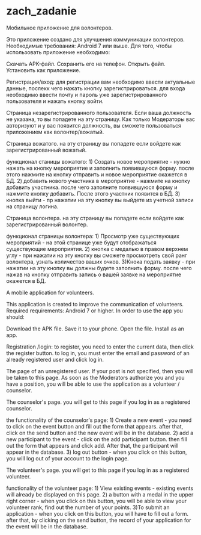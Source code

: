 # zach_zadanie
Мобильное приложение для волонтеров.

Это приложение создано для улучшения коммуникации волонтеров. Необходимые требования: Android 7 или выше. Для того, чтобы использовать приложение необходимо:

Скачать APK-файл.
Сохранить его на телефон.
Открыть файл.
Установить как приложение.

Регистрация/вход: для регистрации вам необходимо ввести актуальные данные, послекк чего нажать кнопку зарегистрироваться.
для входа необходимо ввести почту и пароль уже зарегистрированного пользователя и нажать кнопку войти.

Страница незарегистрированного пользователя. Если ваша должность не указана, то вы попадете на эту страницу. Как только Модераторы вас авторизуют и у вас появится должность, вы сможете пользоваться приложением как волонтер/вожатый.

Страница вожатого. на эту страницу вы попадете если войдете как зарегистрированный вожатый. 

функционал станицы вожатого: 1) Создать новое мероприятие - нужно нажать на кнопку мероприятие и заполнить появившуюся форму. после этого нажмите на кнопку отправить и новое мероприятие окажется в БД. 2) добавить нового участника в мероприятие - нажмите на кнопку добавить участника. после чего заполните появившуюся форму и нажмите кнопку добавить. После этого участник появится в БД.
3) кнопка выйти - пр нажатии на эту кнопку вы выйдете из учетной записи на страницу логина.

Страница волонтера. на эту страницу вы попадете если войдете как зарегистрированный волонтер.

функционал страницы волонтера: 1) Просмотр уже существующих мероприятий - на этой странице уже будут отображаться существующие мероприятия. 2) кнопка с медалью в правом верхнем углу - при нажатии на эту кнопку вы сможете просмотреть свой ранг волонтера, узнать количество ваших очков. 3)Кнока подать заявку - при нажатии на эту кнопку вы должны будете заполнить форму. после чего нажав на кнопку отправить запись о вашей заявке на мероприятие окажется в БД.

A mobile application for volunteers.

This application is created to improve the communication of volunteers. Required requirements: Android 7 or higher. In order to use the app you should:

Download the APK file.
Save it to your phone.
Open the file.
Install as an app.

Registration /login: to register, you need to enter the current data, then click the register button.
to log in, you must enter the email and password of an already registered user and click log in.

The page of an unregistered user. If your post is not specified, then you will be taken to this page. As soon as the Moderators authorize you and you have a position, you will be able to use the application as a volunteer / counselor.

The counselor's page. you will get to this page if you log in as a registered counselor.

the functionality of the counselor's page: 1) Create a new event - you need to click on the event button and fill out the form that appears. after that, click on the send button and the new event will be in the database. 2) add a new participant to the event - click on the add participant button. then fill out the form that appears and click add. After that, the participant will appear in the database. 3) log out button - when you click on this button, you will log out of your account to the login page.

The volunteer's page. you will get to this page if you log in as a registered volunteer.

functionality of the volunteer page: 1) View existing events - existing events will already be displayed on this page. 2) a button with a medal in the upper right corner - when you click on this button, you will be able to view your volunteer rank, find out the number of your points. 3)To submit an application - when you click on this button, you will have to fill out a form. after that, by clicking on the send button, the record of your application for the event will be in the database.
